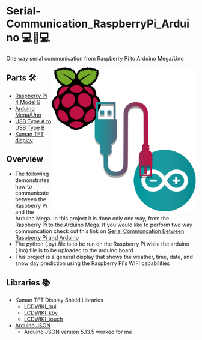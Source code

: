 # Serial-Communication_RaspberryPi_Arduino 💻📶💻
One way serial communication from Raspberry Pi to Arduino Mega/Uno

<p> 
  <img width=384 height=384 align='Right' src="https://github.com/Raziz1/Serial-Communication_RaspberryPi_Arduino/blob/main/images/Rasp-Arduino.png? raw=true">
</p>

## Parts 🛠
* [Raspberry Pi 4 Model B](https://www.amazon.ca/Raspberry-Pi-Computer-Model-4GB/dp/B07W4JM192/ref=sr_1_7?dchild=1&keywords=raspberry+pi+4&qid=1607186145&sr=8-7)
* [Arduino Mega/Uno](https://www.amazon.ca/Elegoo-Board-ATmega2560-ATMEGA16U2-Arduino/dp/B01H4ZLZLQ/ref=sr_1_12?dchild=1&keywords=arduino+mega&qid=1607186201&sr=8-12)
* [USB Type A to USB Type B](https://www.amazon.ca/JSAUX-Printer-Scanner-Compatible-Lexmark/dp/B07RW66XRW/ref=sr_1_7?dchild=1&keywords=usb+a+to+usb+b&qid=1607186219&sr=8-7)
* [Kuman TFT display](https://www.amazon.ca/480x320-Screen-Module-Arduino-Without/dp/B07NWH47PV/ref=sr_1_24?dchild=1&keywords=tft+display+kuman&qid=1607187338&sr=8-24)

## Overview
* The following demonstrates how to communicate between the Raspberry Pi and the Arduino Mega. In this project it is done only one way, from the Raspberry Pi to the Arduino Mega. If you would like to perform two way communcation check out this link on [Serial Communcation Between Raspberry Pi and Arduino](https://roboticsbackend.com/raspberry-pi-arduino-serial-communication/)
* The python (.py) file is to be run on the Raspberry Pi while the arduino (.ino) file is to be uploaded to the arduino board
* This project is a general display that shows the weather, time, date, and snow day prediction using the Raspberry Pi's WIFI capabilities

## Libraries 📚
* Kuman TFT Display Shield Libraries
  - [LCDWIKI_gui](https://github.com/lcdwiki/LCDWIKI_gui)
  - [LCDWIKI_kbv](https://github.com/lcdwiki/LCDWIKI_kbv)
  - [LCDWIKI_touch](https://github.com/lcdwiki/LCDWIKI_touch)
* [Arduino JSON](https://github.com/bblanchon/ArduinoJson)
  - Arduino JSON version 5.13.5 worked for me
